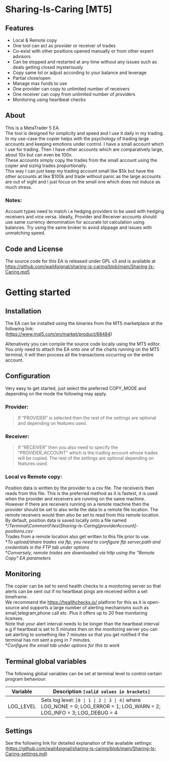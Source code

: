 # **Sharing-Is-Caring** [MT5]    

## **Features**
- Local & Remote copy
- One tool can act as provider or receiver of trades
- Co-exist with other positions opened manually or from other expert advisors
- Can be stopped and restarted at any time without any issues such as deals getting closed mysteriously
- Copy same lot or adjust according to your balance and leverage
- Partial close/open
- Manage max funds to use
- One provider can copy to unlimited number of receivers
- One receiver can copy from unlimited number of providers
- Monitoring using heartbeat checks

## **About**
This is a MetaTrader 5 EA.   
The tool is designed for simplicity and speed and I use it daily in my trading.   
In my use-case the copier helps with the psychology of trading large accounts and keeping emotions under control. I have a small account which I use for trading. Then I have other accounts which are comparatively large, about 10x but can even be 100x.   
These accounts simply copy the trades from the small account using the copier and sizing trades proportionally.   
This way I can just keep my trading account small like $5k but have the other accounts at like $100k and trade without panic as the large accounts are out of sight and I just focus on the small one which does not induce as much stress.

### **Notes**:
Account types need to match i.e hedging providers to be used with hedging receivers and vice versa.
Ideally, Provider and Receiver accounts should use same currency denomination for accurate lot calculation using balances.
Try using the same broker to avoid slippage and issues with unmatching speed.

## **Code and License**
The source code for this EA is released under GPL v3 and is available at https://github.com/wait4signal/sharing-is-caring/blob/main/Sharing-Is-Caring.mq5

# **Getting started**

## **Installation**
The EA can be installed using the binaries from the MT5 marketplace at the following link:   
(https://www.mql5.com/en/market/product/68484)   

Altenatively you can compile the source code locally using the MT5 editor.   
You only need to attach the EA onto one of the charts running on the MT5 terminal, it will then process all the transactions occurring on the entire account.

## **Configuration**
Very easy to get started, just select the preferred COPY_MODE and depending on the mode the following may apply.
### **Provider**:
>If “PROVIDER” is selected then the rest of the settings are optional and depending on features used.

### **Receiver**:
>If “RECEIVER” then you also need to specify the “PROVIDER_ACCOUNT” which is the trading account whose trades will be copied. The rest of the settings are optional depending on features used.

### **Local vs Remote copy**:
Position data is written by the provider to a csv file. The receiver/s then reads from this file.
This is the preferred method as it is fastest, it is used when the provider and receivers are running on the same machine.   
However if there are receivers running on a remote machine then the provider should be set to also write the data to a remote file location. The remote receivers would then also be set to read from this remote location.   
By default, position data is saved locally onto a file named **/Terminal\Common\Files\Sharing-Is-Caring\[providerAccount]-positions.csv*   
Trades from a remote location also get written to this file prior to use.   
**To upload/share trades via ftp, you need to configure ftp server,path and credentials in the FTP tab under options*   
**Conversely, remote trades are downloaded via http using the "Remote Copy" EA parameters*

## **Monitoring**
The copier can be set to send health checks to a monitoring server so that alerts can be sent out if no heartbeat pings are received within a set timeframe.   
We recommend the https://healthchecks.io/ platform for this as it is open-source and supports a large number of alerting mechanisms such as email,telegram,phone call etc. Plus it offers up to 20 free monitoring licenses.   
Note that your alert interval needs to be longer than the heartbeat interval e.g if heartbeat is set to 5 minutes then on the monitoring server you can set alerting to something like 7 minutes so that you get notified if the terminal has not sent a ping in 7 minutes.   
**Configure the email tab under options for this to work*

## **Terminal global variables**
The following global variables can be set at terminal level to control certain program behaviour:

| Variable                                | Description `[valid values in brackets]`                                                                                               |
|-----------------------------------------|----------------------------------------------------------------------------------------------------------------------------------------|
| LOG_LEVEL                               | Sets log level: `[0 \| 1 \| 2 \| 3 \| 4]` where LOG_NONE  = 0; LOG_ERROR = 1; LOG_WARN  = 2; LOG_INFO  = 3; LOG_DEBUG = 4              |

## **Settings**
See the following link for detailed explanation of the available settings:
(https://github.com/wait4signal/sharing-is-caring/blob/main/Sharing-Is-Caring-settings.md)

